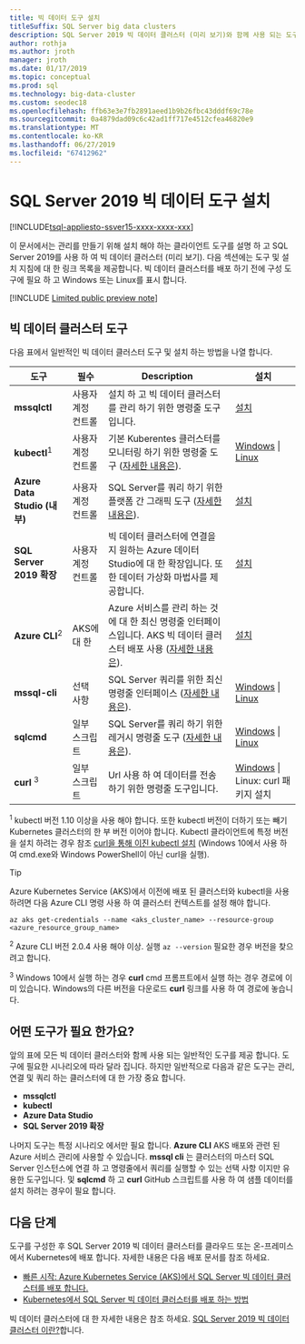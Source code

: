 ```yaml
---
title: 빅 데이터 도구 설치
titleSuffix: SQL Server big data clusters
description: SQL Server 2019 빅 데이터 클러스터 (미리 보기)와 함께 사용 되는 도구를 설치 하는 방법에 알아봅니다.
author: rothja
ms.author: jroth
manager: jroth
ms.date: 01/17/2019
ms.topic: conceptual
ms.prod: sql
ms.technology: big-data-cluster
ms.custom: seodec18
ms.openlocfilehash: ffb63e3e7fb2891aeed1b9b26fbc43dddf69c78e
ms.sourcegitcommit: 0a4879dad09c6c42ad1ff717e4512cfea46820e9
ms.translationtype: MT
ms.contentlocale: ko-KR
ms.lasthandoff: 06/27/2019
ms.locfileid: "67412962"
---
```

# <a name="install-sql-server-2019-big-data-tools"></a>SQL Server 2019 빅 데이터 도구 설치

[!INCLUDE[tsql-appliesto-ssver15-xxxx-xxxx-xxx](../includes/tsql-appliesto-ssver15-xxxx-xxxx-xxx.md)]

이 문서에서는 관리를 만들기 위해 설치 해야 하는 클라이언트 도구를 설명 하 고 SQL Server 2019를 사용 하 여 빅 데이터 클러스터 (미리 보기). 다음 섹션에는 도구 및 설치 지침에 대 한 링크 목록을 제공합니다. 빅 데이터 클러스터를 배포 하기 전에 구성 도구에 필요 하 고 Windows 또는 Linux를 표시 합니다.

[!INCLUDE [Limited public preview note](../includes/big-data-cluster-preview-note.md)]

## <a name="big-data-cluster-tools"></a>빅 데이터 클러스터 도구

다음 표에서 일반적인 빅 데이터 클러스터 도구 및 설치 하는 방법을 나열 합니다.

| 도구 | 필수 | Description | 설치 |
|---|---|---|---|
| **mssqlctl** | 사용자 계정 컨트롤 | 설치 하 고 빅 데이터 클러스터를 관리 하기 위한 명령줄 도구입니다. | [설치](deploy-install-mssqlctl.md) |
| **kubectl**<sup>1</sup> | 사용자 계정 컨트롤 | 기본 Kuberentes 클러스터를 모니터링 하기 위한 명령줄 도구 ([자세한 내용은](https://kubernetes.io/docs/tasks/tools/install-kubectl/)). | [Windows](https://kubernetes.io/docs/tasks/tools/install-kubectl/#install-with-powershell-from-psgallery) \| [Linux](https://kubernetes.io/docs/tasks/tools/install-kubectl/#install-kubectl-binary-using-native-package-management) |
| **Azure Data Studio (내부)** | 사용자 계정 컨트롤 | SQL Server를 쿼리 하기 위한 플랫폼 간 그래픽 도구 ([자세한 내용은](https://docs.microsoft.com/sql/azure-data-studio/what-is?view=sql-server-ver15)). | [설치](https://aka.ms/azdata-insiders) |
| **SQL Server 2019 확장** | 사용자 계정 컨트롤 | 빅 데이터 클러스터에 연결을 지 원하는 Azure 데이터 Studio에 대 한 확장입니다. 또한 데이터 가상화 마법사를 제공합니다. | [설치](../azure-data-studio/sql-server-2019-extension.md) |
| **Azure CLI**<sup>2</sup> | AKS에 대 한 | Azure 서비스를 관리 하는 것에 대 한 최신 명령줄 인터페이스입니다. AKS 빅 데이터 클러스터 배포 사용 ([자세한 내용은](https://docs.microsoft.com/cli/azure/?view=azure-cli-latest)). | [설치](https://docs.microsoft.com/cli/azure/install-azure-cli?view=azure-cli-latest) |
| **mssql-cli** | 선택 사항 | SQL Server 쿼리를 위한 최신 명령줄 인터페이스 ([자세한 내용은](https://github.com/dbcli/mssql-cli/blob/master/README.rst)). | [Windows](https://github.com/dbcli/mssql-cli/blob/master/doc/installation/windows.md) \| [Linux](https://github.com/dbcli/mssql-cli/blob/master/doc/installation/linux.md) |
| **sqlcmd** | 일부 스크립트 | SQL Server를 쿼리 하기 위한 레거시 명령줄 도구 ([자세한 내용은](https://docs.microsoft.com/sql/tools/sqlcmd-utility?view=sql-server-ver15)). | [Windows](https://www.microsoft.com/download/details.aspx?id=36433) \| [Linux](../linux/sql-server-linux-setup-tools.md) |
| **curl** <sup>3</sup> | 일부 스크립트 | Url 사용 하 여 데이터를 전송 하기 위한 명령줄 도구입니다. | [Windows](https://curl.haxx.se/windows/) \| Linux: curl 패키지 설치 |

<sup>1</sup> kubectl 버전 1.10 이상을 사용 해야 합니다. 또한 kubectl 버전이 더하기 또는 빼기 Kubernetes 클러스터의 한 부 버전 이어야 합니다. Kubectl 클라이언트에 특정 버전을 설치 하려는 경우 참조 [curl을 통해 이진 kubectl 설치](https://kubernetes.io/docs/tasks/tools/install-kubectl/#install-kubectl-binary-using-curl) (Windows 10에서 사용 하 여 cmd.exe와 Windows PowerShell이 아닌 curl을 실행). 

> [!TIP]
> Azure Kubernetes Service (AKS)에서 이전에 배포 된 클러스터와 kubectl을 사용 하려면 다음 Azure CLI 명령 사용 하 여 클러스터 컨텍스트를 설정 해야 합니다.
>
>    ```azurecli
>    az aks get-credentials --name <aks_cluster_name> --resource-group <azure_resource_group_name>
>    ```

<sup>2</sup> Azure CLI 버전 2.0.4 사용 해야 이상. 실행 `az --version` 필요한 경우 버전을 찾으려고 합니다.

<sup>3</sup> Windows 10에서 실행 하는 경우 **curl** cmd 프롬프트에서 실행 하는 경우 경로에 이미 있습니다. Windows의 다른 버전을 다운로드 **curl** 링크를 사용 하 여 경로에 놓습니다.

## <a name="which-tools-are-required"></a>어떤 도구가 필요 한가요?

앞의 표에 모든 빅 데이터 클러스터와 함께 사용 되는 일반적인 도구를 제공 합니다. 도구에 필요한 시나리오에 따라 달라 집니다. 하지만 일반적으로 다음과 같은 도구는 관리, 연결 및 쿼리 하는 클러스터에 대 한 가장 중요 합니다.

- **mssqlctl**
- **kubectl**
- **Azure Data Studio**
- **SQL Server 2019 확장**

나머지 도구는 특정 시나리오 에서만 필요 합니다. **Azure CLI** AKS 배포와 관련 된 Azure 서비스 관리에 사용할 수 있습니다. **mssql cli** 는 클러스터의 마스터 SQL Server 인스턴스에 연결 하 고 명령줄에서 쿼리를 실행할 수 있는 선택 사항 이지만 유용한 도구입니다. 및 **sqlcmd** 하 고 **curl** GitHub 스크립트를 사용 하 여 샘플 데이터를 설치 하려는 경우이 필요 합니다.

## <a name="next-steps"></a>다음 단계

도구를 구성한 후 SQL Server 2019 빅 데이터 클러스터를 클라우드 또는 온-프레미스에서 Kubernetes에 배포 합니다. 자세한 내용은 다음 배포 문서를 참조 하세요.

- [빠른 시작: Azure Kubernetes Service (AKS)에서 SQL Server 빅 데이터 클러스터를 배포 합니다.](quickstart-big-data-cluster-deploy.md)
- [Kubernetes에서 SQL Server 빅 데이터 클러스터를 배포 하는 방법](deployment-guidance.md)

빅 데이터 클러스터에 대 한 자세한 내용은 참조 하세요. [SQL Server 2019 빅 데이터 클러스터 이란?](big-data-cluster-overview.md)합니다.
